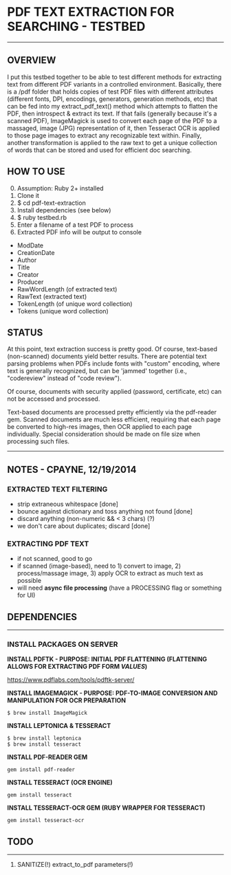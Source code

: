 # PDF TEXT EXTRACTION FOR SEARCHING - TESTBED
---
## OVERVIEW
I put this testbed together to be able to test different methods for extracting text from different PDF variants in a controlled environment. Basically, there is a /pdf folder that holds copies of test PDF files with different attributes (different fonts, DPI, encodings, generators, generation methods, etc) that can be fed into my extract_pdf_text() method which attempts to flatten the PDF, then introspect & extract its text. If that fails (generally because it's a scanned PDF), ImageMagick is used to convert each page of the PDF to a massaged, image (JPG) representation of it, then Tesseract OCR is applied to those page images to extract any recognizable text within. Finally, another transformation is applied to the raw text to get a unique collection of words that can be stored and used for efficient doc searching.

## HOW TO USE

0. Assumption: Ruby 2+ installed
1. Clone it
2. $ cd pdf-text-extraction
3. Install dependencies (see below)
4. $ ruby testbed.rb
5. Enter a filename of a test PDF to process
6. Extracted PDF info will be output to console
  * ModDate
  * CreationDate
  * Author
  * Title
  * Creator
  * Producer
  * RawWordLength (of extracted text)
  * RawText (extracted text)
  * TokenLength (of unique word collection)
  * Tokens (unique word collection)

## STATUS

At this point, text extraction success is pretty good. Of course, text-based (non-scanned) documents yield better results. There are potential text parsing problems when PDFs include fonts with "custom" encoding, where text is generally recognized, but can be 'jammed' together (i.e., "codereview" instead of "code review"). 

Of course, documents with security applied (password, certificate, etc) can not be accessed and processed.

Text-based documents are processed pretty efficiently via the pdf-reader gem. Scanned documents are much less efficient, requiring that each page be converted to high-res images, then OCR applied to each page individually. Special consideration should be made on file size when processing such files.

---

## NOTES - CPAYNE, 12/19/2014
### EXTRACTED TEXT FILTERING
* strip extraneous whitespace [done]
* bounce against dictionary and toss anything not found [done]
* discard anything (non-numeric && < 3 chars) (?)
* we don't care about duplicates; discard [done]

### EXTRACTING PDF TEXT
* if not scanned, good to go
* if scanned (image-based), need to 1) convert to image, 2) process/massage image, 3) apply OCR to extract as much text as possible
* will need __async file processing__ (have a PROCESSING flag or something for UI)


## DEPENDENCIES
---

### INSTALL PACKAGES ON SERVER

__INSTALL PDFTK - PURPOSE: INITIAL PDF FLATTENING (FLATTENING ALLOWS FOR EXTRACTING PDF FORM *VALUES*)__

https://www.pdflabs.com/tools/pdftk-server/

__INSTALL IMAGEMAGICK - PURPOSE: PDF-TO-IMAGE CONVERSION AND MANIPULATION FOR OCR PREPARATION__
```
$ brew install ImageMagick
```
__INSTALL LEPTONICA & TESSERACT__
```
$ brew install leptonica
$ brew install tesseract
```
__INSTALL PDF-READER GEM__
```
gem install pdf-reader
```
__INSTALL TESSERACT (OCR ENGINE)__
```
gem install tesseract
```
__INSTALL TESSERACT-OCR GEM (RUBY WRAPPER FOR TESSERACT)__
```
gem install tesseract-ocr
```


## TODO
---

1. SANITIZE(!) extract_to_pdf parameters(!)


